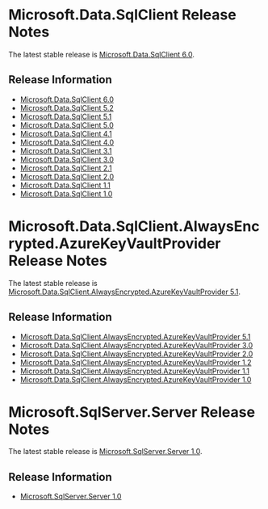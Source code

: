 # Microsoft.Data.SqlClient Release Notes

The latest stable release is [Microsoft.Data.SqlClient 6.0](6.0).

## Release Information

- [Microsoft.Data.SqlClient 6.0](6.0)
- [Microsoft.Data.SqlClient 5.2](5.2)
- [Microsoft.Data.SqlClient 5.1](5.1)
- [Microsoft.Data.SqlClient 5.0](5.0)
- [Microsoft.Data.SqlClient 4.1](4.1)
- [Microsoft.Data.SqlClient 4.0](4.0)
- [Microsoft.Data.SqlClient 3.1](3.1)
- [Microsoft.Data.SqlClient 3.0](3.0)
- [Microsoft.Data.SqlClient 2.1](2.1)
- [Microsoft.Data.SqlClient 2.0](2.0)
- [Microsoft.Data.SqlClient 1.1](1.1)
- [Microsoft.Data.SqlClient 1.0](1.0)

# Microsoft.Data.SqlClient.AlwaysEncrypted.AzureKeyVaultProvider Release Notes

The latest stable release is [Microsoft.Data.SqlClient.AlwaysEncrypted.AzureKeyVaultProvider 5.1](add-ons/AzureKeyVaultProvider/5.1).

## Release Information

- [Microsoft.Data.SqlClient.AlwaysEncrypted.AzureKeyVaultProvider 5.1](add-ons/AzureKeyVaultProvider/5.1)
- [Microsoft.Data.SqlClient.AlwaysEncrypted.AzureKeyVaultProvider 3.0](add-ons/AzureKeyVaultProvider/3.0)
- [Microsoft.Data.SqlClient.AlwaysEncrypted.AzureKeyVaultProvider 2.0](add-ons/AzureKeyVaultProvider/2.0)
- [Microsoft.Data.SqlClient.AlwaysEncrypted.AzureKeyVaultProvider 1.2](add-ons/AzureKeyVaultProvider/1.2)
- [Microsoft.Data.SqlClient.AlwaysEncrypted.AzureKeyVaultProvider 1.1](add-ons/AzureKeyVaultProvider/1.1)
- [Microsoft.Data.SqlClient.AlwaysEncrypted.AzureKeyVaultProvider 1.0](add-ons/AzureKeyVaultProvider/1.0)

# Microsoft.SqlServer.Server Release Notes

The latest stable release is [Microsoft.SqlServer.Server 1.0](MSqlServerServer/1.0).

## Release Information

- [Microsoft.SqlServer.Server 1.0](MSqlServerServer/1.0)
